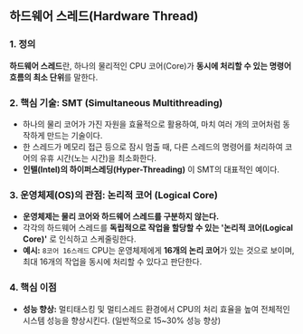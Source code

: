 ## 하드웨어 스레드(Hardware Thread)

### 1. 정의

**하드웨어 스레드**란, 하나의 물리적인 CPU 코어(Core)가 **동시에 처리할 수 있는 명령어 흐름의 최소 단위**를 말한다.

### 2. 핵심 기술: SMT (Simultaneous Multithreading)

- 하나의 물리 코어가 가진 자원을 효율적으로 활용하여, 마치 여러 개의 코어처럼 동작하게 만드는 기술이다.
- 한 스레드가 메모리 접근 등으로 잠시 멈출 때, 다른 스레드의 명령어를 처리하여 코어의 유휴 시간(노는 시간)을 최소화한다.
- **인텔(Intel)의 하이퍼스레딩(Hyper-Threading)** 이 SMT의 대표적인 예이다.

### 3. 운영체제(OS)의 관점: 논리적 코어 (Logical Core)

- **운영체제는 물리 코어와 하드웨어 스레드를 구분하지 않는다.**
- 각각의 하드웨어 스레드를 **독립적으로 작업을 할당할 수 있는 '논리적 코어(Logical Core)'** 로 인식하고 스케줄링한다.
- **예시:** `8코어 16스레드` CPU는 운영체제에게 **16개의 논리 코어**가 있는 것으로 보이며, 최대 16개의 작업을 동시에 처리할 수 있다고 판단한다.

### 4. 핵심 이점

- **성능 향상:** 멀티태스킹 및 멀티스레드 환경에서 CPU의 처리 효율을 높여 전체적인 시스템 성능을 향상시킨다. (일반적으로 15~30% 성능 향상)
